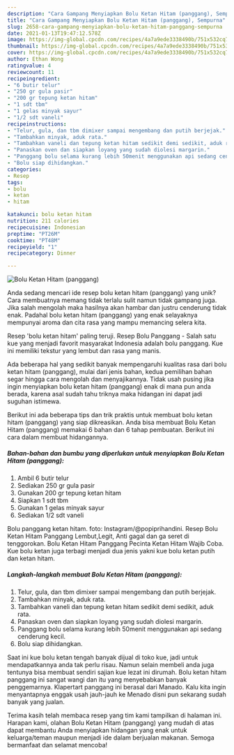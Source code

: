 ```yaml
---
description: "Cara Gampang Menyiapkan Bolu Ketan Hitam (panggang), Sempurna"
title: "Cara Gampang Menyiapkan Bolu Ketan Hitam (panggang), Sempurna"
slug: 2658-cara-gampang-menyiapkan-bolu-ketan-hitam-panggang-sempurna
date: 2021-01-13T19:47:12.578Z
image: https://img-global.cpcdn.com/recipes/4a7a9ede3338490b/751x532cq70/bolu-ketan-hitam-panggang-foto-resep-utama.jpg
thumbnail: https://img-global.cpcdn.com/recipes/4a7a9ede3338490b/751x532cq70/bolu-ketan-hitam-panggang-foto-resep-utama.jpg
cover: https://img-global.cpcdn.com/recipes/4a7a9ede3338490b/751x532cq70/bolu-ketan-hitam-panggang-foto-resep-utama.jpg
author: Ethan Wong
ratingvalue: 4
reviewcount: 11
recipeingredient:
- "6 butir telur"
- "250 gr gula pasir"
- "200 gr tepung ketan hitam"
- "1 sdt tbm"
- "1 gelas minyak sayur"
- "1/2 sdt vaneli"
recipeinstructions:
- "Telur, gula, dan tbm dimixer sampai mengembang dan putih berjejak."
- "Tambahkan minyak, aduk rata."
- "Tambahkan vaneli dan tepung ketan hitam sedikit demi sedikit, aduk rata."
- "Panaskan oven dan siapkan loyang yang sudah diolesi margarin."
- "Panggang bolu selama kurang lebih 50menit menggunakan api sedang cenderung kecil."
- "Bolu siap dihidangkan."
categories:
- Resep
tags:
- bolu
- ketan
- hitam

katakunci: bolu ketan hitam 
nutrition: 211 calories
recipecuisine: Indonesian
preptime: "PT26M"
cooktime: "PT48M"
recipeyield: "1"
recipecategory: Dinner

---
```



![Bolu Ketan Hitam (panggang)](https://img-global.cpcdn.com/recipes/4a7a9ede3338490b/751x532cq70/bolu-ketan-hitam-panggang-foto-resep-utama.jpg)

Anda sedang mencari ide resep bolu ketan hitam (panggang) yang unik? Cara membuatnya memang tidak terlalu sulit namun tidak gampang juga. Jika salah mengolah maka hasilnya akan hambar dan justru cenderung tidak enak. Padahal bolu ketan hitam (panggang) yang enak selayaknya mempunyai aroma dan cita rasa yang mampu memancing selera kita.

Resep &#39;bolu ketan hitam&#39; paling teruji. Resep Bolu Panggang - Salah satu kue yang menjadi favorit masyarakat Indonesia adalah bolu panggang. Kue ini memiliki tekstur yang lembut dan rasa yang manis.

Ada beberapa hal yang sedikit banyak mempengaruhi kualitas rasa dari bolu ketan hitam (panggang), mulai dari jenis bahan, kedua pemilihan bahan segar hingga cara mengolah dan menyajikannya. Tidak usah pusing jika ingin menyiapkan bolu ketan hitam (panggang) enak di mana pun anda berada, karena asal sudah tahu triknya maka hidangan ini dapat jadi suguhan istimewa.


Berikut ini ada beberapa tips dan trik praktis untuk membuat bolu ketan hitam (panggang) yang siap dikreasikan. Anda bisa membuat Bolu Ketan Hitam (panggang) memakai 6 bahan dan 6 tahap pembuatan. Berikut ini cara dalam membuat hidangannya.

<!--inarticleads1-->

##### Bahan-bahan dan bumbu yang diperlukan untuk menyiapkan Bolu Ketan Hitam (panggang):

1. Ambil 6 butir telur
1. Sediakan 250 gr gula pasir
1. Gunakan 200 gr tepung ketan hitam
1. Siapkan 1 sdt tbm
1. Gunakan 1 gelas minyak sayur
1. Sediakan 1/2 sdt vaneli


Bolu panggang ketan hitam. foto: Instagram/@popiprihandini. Resep Bolu Ketan Hitam Panggang Lembut,Legit, Anti gagal dan ga seret di tenggorokan. Bolu Ketan Hitam Panggang Pecinta Ketan Hitam Wajib Coba. Kue bolu ketan juga terbagi menjadi dua jenis yakni kue bolu ketan putih dan ketan hitam. 

<!--inarticleads2-->

##### Langkah-langkah membuat Bolu Ketan Hitam (panggang):

1. Telur, gula, dan tbm dimixer sampai mengembang dan putih berjejak.
1. Tambahkan minyak, aduk rata.
1. Tambahkan vaneli dan tepung ketan hitam sedikit demi sedikit, aduk rata.
1. Panaskan oven dan siapkan loyang yang sudah diolesi margarin.
1. Panggang bolu selama kurang lebih 50menit menggunakan api sedang cenderung kecil.
1. Bolu siap dihidangkan.


Saat ini kue bolu ketan tengah banyak dijual di toko kue, jadi untuk mendapatkannya anda tak perlu risau. Namun selain membeli anda juga tentunya bisa membuat sendiri sajian kue lezat ini dirumah. Bolu ketan hitam panggang ini sangat wangi dan itu yang menyebabkan banyak penggemarnya. Klapertart panggang ini berasal dari Manado. Kalu kita ingin menyantapnya enggak usah jauh-jauh ke Menado disni pun sekarang sudah banyak yang jualan. 

Terima kasih telah membaca resep yang tim kami tampilkan di halaman ini. Harapan kami, olahan Bolu Ketan Hitam (panggang) yang mudah di atas dapat membantu Anda menyiapkan hidangan yang enak untuk keluarga/teman maupun menjadi ide dalam berjualan makanan. Semoga bermanfaat dan selamat mencoba!
